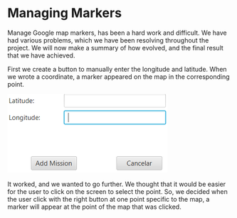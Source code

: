 # Managing Markers

Manage Google map markers, has been a hard work and difficult. We have had various problems, which we have been resolving throughout the project. We will now make a summary of how evolved, and the final result that we have achieved.

First we create a button to manually enter the longitude and latitude.  When we wrote a coordinate,  a marker appeared on the map in the corresponding point.

![](/assets/LocationAndLongitude.png)

It worked, and we wanted to go further. We thought that it would be easier for the user to click on the screen to select the point. So, we decided when the user click with the right button at one point specific to the map, a marker will appear at the point of the map that was clicked.

